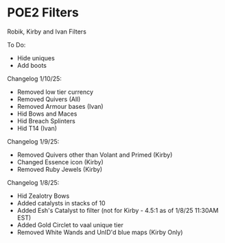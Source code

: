 # POE2 Filters

Robik, Kirby and Ivan Filters

To Do:
- Hide uniques
- Add boots

Changelog 1/10/25:
- Removed low tier currency
- Removed Quivers (All)
- Removed Armour bases (Ivan)
- Hid Bows and Maces
- Hid Breach Splinters
- Hid T14 (Ivan)

Changelog 1/9/25:
- Removed Quivers other than Volant and Primed (Kirby)
- Changed Essence icon (Kirby)
- Removed Ruby Jewels (Kirby)

Changelog 1/8/25:
- Hid Zealotry Bows
- Added catalysts in stacks of 10
- Added Esh's Catalyst to filter (not for Kirby - 4.5:1 as of 1/8/25 11:30AM EST)
- Added Gold Circlet to vaal unique tier
- Removed White Wands and UnID'd blue maps (Kirby Only)